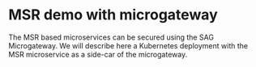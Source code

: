 # MSR demo with microgateway

The MSR based microservices can be secured using the SAG Microgateway.
We will describe here a Kubernetes deployment with the MSR microservice as a side-car of the microgateway.
